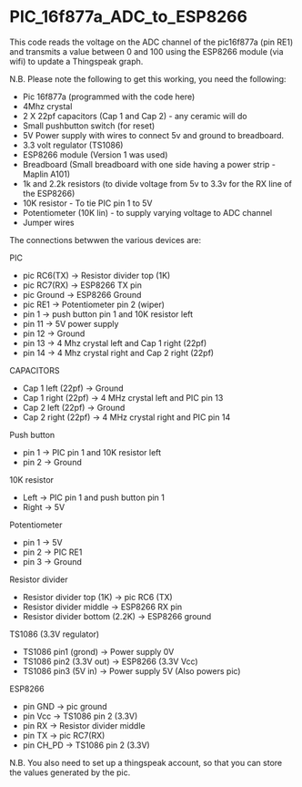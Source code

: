 # PIC_16f877a_ADC_to_ESP8266
This code reads the voltage on the ADC channel of the pic16f877a (pin RE1) and transmits a value between 0 and 100
using the ESP8266 module (via wifi) to update a Thingspeak graph.

N.B. Please note the following to get this working, you need the following:

- Pic 16f877a (programmed with the code here)
- 4Mhz crystal 
- 2 X 22pf capacitors (Cap 1 and Cap 2) - any ceramic will do
- Small pushbutton switch (for reset)
- 5V Power supply with wires to connect 5v and ground to breadboard.
- 3.3 volt regulator (TS1086)
- ESP8266 module (Version 1 was used)
- Breadboard (Small breadboard with one side having a power strip - Maplin A101)
- 1k and 2.2k resistors (to divide voltage from 5v to 3.3v for the RX line of the ESP8266)
- 10K resistor - To tie PIC pin 1 to 5V 
- Potentiometer (10K lin) - to supply varying voltage to ADC channel
- Jumper wires


The connections betwwen the various devices are:

PIC
- pic RC6(TX) -> Resistor divider top (1K)
- pic RC7(RX) -> ESP8266 TX pin
- pic Ground  -> ESP8266 Ground
- pic RE1     -> Potentiometer pin 2 (wiper)
- pin 1       -> push button pin 1 and 10K resistor left
- pin 11      -> 5V power supply
- pin 12      -> Ground
- pin 13      -> 4 Mhz crystal left  and Cap 1 right (22pf)
- pin 14      -> 4 Mhz crystal right and Cap 2 right (22pf)

CAPACITORS
- Cap 1 left  (22pf) -> Ground
- Cap 1 right (22pf) -> 4 MHz crystal left  and PIC pin 13
- Cap 2 left  (22pf) -> Ground
- Cap 2 right (22pf) -> 4 MHz crystal right and PIC pin 14 

Push button
- pin 1       -> PIC pin 1 and 10K resistor left
- pin 2       -> Ground

10K resistor
- Left          -> PIC pin 1 and push button pin 1
- Right         -> 5V 

Potentiometer
- pin 1  -> 5V     
- pin 2  -> PIC RE1
- pin 3  -> Ground

Resistor divider
- Resistor divider top (1K)      -> pic RC6 (TX)
- Resistor divider middle        -> ESP8266 RX pin
- Resistor divider bottom (2.2K) -> ESP8266 ground

TS1086 (3.3V regulator)
- TS1086 pin1 (grond)    -> Power supply 0V
- TS1086 pin2 (3.3V out) -> ESP8266 (3.3V Vcc)
- TS1086 pin3 (5V in)    -> Power supply 5V (Also powers pic)

ESP8266
- pin GND   -> pic ground
- pin Vcc   -> TS1086 pin 2 (3.3V)
- pin RX    -> Resistor divider middle
- pin TX    -> pic RC7(RX)
- pin CH_PD -> TS1086 pin 2 (3.3V)

N.B. You also need to set up a thingspeak account, so that you can store the values generated by the pic.
